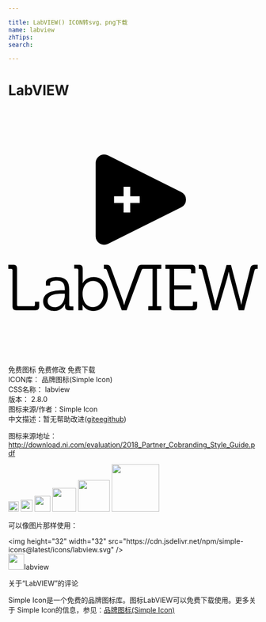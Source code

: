 ```yaml
---

title: LabVIEW() ICON转svg、png下载
name: labview
zhTips: 
search: 

---
```


# LabVIEW  <small style="font-size: 60%;font-weight: 100"></small>

<div id="svg" class="svg-wrap">
<svg role="img" xmlns="http://www.w3.org/2000/svg" viewBox="0 0 24 24"><title>LabVIEW icon</title><path d="M9.176 4.469a.817.817 0 00-.768.816v7.055a.816.816 0 001.182.73l7.058-3.527a.818.818 0 000-1.463L9.59 4.553a.808.808 0 00-.414-.084zm1.918 3.107h.638v.916h.916v.639h-.916v.918h-.638V9.13h-.918v-.639h.918v-.916zm-4.752 7.51v.367h.262c.086 0 .136.05.136.137v3.869h.41v-.273a2.6 2.6 0 00-.011-.256h.011s.281.603 1.028.603c.82 0 1.41-.646 1.41-1.635 0-.97-.522-1.642-1.361-1.642-.802 0-1.065.598-1.065.598H7.15s.012-.113.012-.256v-1.131c0-.267-.112-.381-.379-.381h-.441zm2.855 0v.387h.063c.118 0 .18.018.224.136l1.436 3.85h.467l1.437-3.85c.044-.118.105-.136.223-.136h.834v3.601h-.41v.385h1.25v-.385h-.418v-3.601h.418v-.387h-1.805c-.31 0-.404.056-.516.361l-1.076 2.942c-.08.223-.168.566-.168.566h-.011s-.088-.343-.168-.566L9.9 15.447c-.105-.298-.199-.361-.51-.361h-.193zm5.922 0v.387h.404v3.607c0 .268.112.379.38.379h1.89c.268 0 .379-.111.379-.379v-.435h-.404v.29c0 .094-.05.14-.137.14h-1.535c-.087 0-.137-.046-.137-.14v-1.484h1.64v-.387h-1.64v-1.591h1.492c.087 0 .137.043.137.136v.293h.41v-.435c0-.268-.112-.381-.379-.381h-2.5zM0 15.088v.385h.268c.086 0 .136.043.136.136v3.471c0 .268.112.379.38.379h1.81c.267 0 .379-.111.379-.379v-.435h-.41v.29c0 .094-.05.137-.137.137H.976c-.086 0-.136-.043-.136-.136v-3.47c0-.267-.112-.378-.38-.378H0zm18.334 0v.385h.076c.118 0 .197.018.229.136l1.002 3.85h.515l.897-3.047c.08-.28.156-.64.156-.64h.012s.067.366.142.646l.815 3.041h.515l1.008-3.85c.031-.118.106-.136.23-.136H24v-.385h-.193c-.311 0-.453.055-.528.36l-.76 3.015c-.055.224-.1.467-.1.467h-.01s-.039-.243-.1-.467l-.877-3.358h-.43l-.963 3.358c-.062.224-.12.467-.12.467h-.01s-.039-.243-.095-.467l-.757-3.016c-.075-.304-.219-.36-.53-.36h-.193zM4.637 16.256c-.274 0-1.02.094-1.02.53v.298h.404v-.2c0-.23.454-.273.61-.273.572 0 .808.23.808.883v.037h-.173c-.542 0-1.916.038-1.916 1.076 0 .622.54.926 1.062.926.784 0 1.046-.678 1.04-.678h.01s-.005.094-.005.23c0 .256.106.374.373.374h.43v-.367h-.262c-.087 0-.137-.044-.137-.137v-1.498c0-.672-.236-1.201-1.224-1.201zm3.527.387c.578 0 .988.49.988 1.255 0 .796-.452 1.262-1.006 1.262-.671 0-.996-.628-.996-1.256 0-.889.492-1.261 1.014-1.261zm-2.906 1.224h.181v.143c0 .54-.362 1.162-.959 1.162-.466 0-.695-.298-.695-.59 0-.703.982-.715 1.473-.715Z"/></svg>
</div>
<detail full-name='labview'></detail>

<div class="detail-page">
<p>
<span><span class="badge-success badge">免费图标</span> <span class="badge-success badge">免费修改</span>  <span class="badge-success badge">免费下载</span> </span>
<br/>
<span>
ICON库：
<span class="badge-secondary badge">品牌图标(Simple Icon)</span> 
</span>
<br/>
<span>
CSS名称：
<span class="badge-secondary badge">labview</span> 
</span>

<br/>
<span>
版本：
<span class="badge-secondary badge">2.8.0</span> 
</span>
<br/>
<span>图标来源/作者：<span class="badge-light badge">Simple Icon</span></span> 
<br/>
<span class="zh-detail">中文描述：暂无<span class="help-link"><span>帮助改进</span>(<a href="https://gitee.com/liuwave/icon-helper/edit/master/json/brands/labview.json" target="_blank" rel="noopener noreferrer">gitee</a><a href="https://github.com/liuwave/icon-helper/edit/master/json/brands/labview.json" target="_blank" rel="noopener noreferrer">github</a></span>)</span><br/>
</p>
</div><div class="description description alert alert-light"><p>图标来源地址：<a href="http://download.ni.com/evaluation/2018_Partner_Cobranding_Style_Guide.pdf" target="_blank" rel="noopener noreferrer">http://download.ni.com/evaluation/2018_Partner_Cobranding_Style_Guide.pdf</a></p></div>
<div class="alert alert-dark">
<img height="21" width="21" src="https://cdn.jsdelivr.net/npm/simple-icons@latest/icons/labview.svg" />
<img height="24" width="24" src="https://cdn.jsdelivr.net/npm/simple-icons@latest/icons/labview.svg" />
<img height="32" width="32" src="https://cdn.jsdelivr.net/npm/simple-icons@latest/icons/labview.svg" />
<img height="48" width="48" src="https://cdn.jsdelivr.net/npm/simple-icons@latest/icons/labview.svg" />
<img height="64" width="64" src="https://cdn.jsdelivr.net/npm/simple-icons@latest/icons/labview.svg" />
<img height="96" width="96" src="https://cdn.jsdelivr.net/npm/simple-icons@latest/icons/labview.svg" />

</div>
<div>
  <p>可以像图片那样使用：    
  </p>
  <div class="alert alert-primary" style="font-size: 14px">
    &lt;img height="32" width="32" src="https://cdn.jsdelivr.net/npm/simple-icons@latest/icons/labview.svg" /&gt;
    <copy-btn content='<img height="32" width="32" src="https://cdn.jsdelivr.net/npm/simple-icons@latest/icons/labview.svg" />'></copy-btn>
  </div>
  <div class="alert alert-secondary">
    <img height="32" width="32" src="https://cdn.jsdelivr.net/npm/simple-icons@latest/icons/labview.svg" />labview
    <copy-btn content="labview" btn-title="复制图标名称"></copy-btn>
  </div>
</div>

<Vssue title="关于“LabVIEW”的评论" >关于“LabVIEW”的评论</Vssue>


<div><p>Simple Icon是一个免费的品牌图标库。图标LabVIEW可以免费下载使用。更多关于  Simple Icon的信息，参见：<a target="_blank" href="https://iconhelper.cn/brands.html">品牌图标(Simple Icon)</a>
</p></div>
